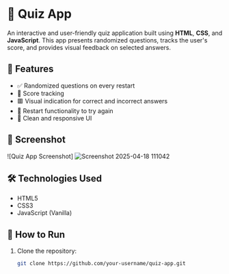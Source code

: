 # 🧠 Quiz App

An interactive and user-friendly quiz application built using **HTML**, **CSS**, and **JavaScript**. This app presents randomized questions, tracks the user's score, and provides visual feedback on selected answers.

## 🚀 Features

- ✅ Randomized questions on every restart
- 🎯 Score tracking
- 🟥 Visual indication for correct and incorrect answers
- 🔁 Restart functionality to try again
- 🎨 Clean and responsive UI

## 📸 Screenshot

![Quiz App Screenshot]
![Screenshot 2025-04-18 111042](https://github.com/user-attachments/assets/123f935e-631d-49c6-956e-8d73a9490b4f)


## 🛠️ Technologies Used

- HTML5
- CSS3
- JavaScript (Vanilla)

## 🧩 How to Run

1. Clone the repository:
   ```bash
   git clone https://github.com/your-username/quiz-app.git
